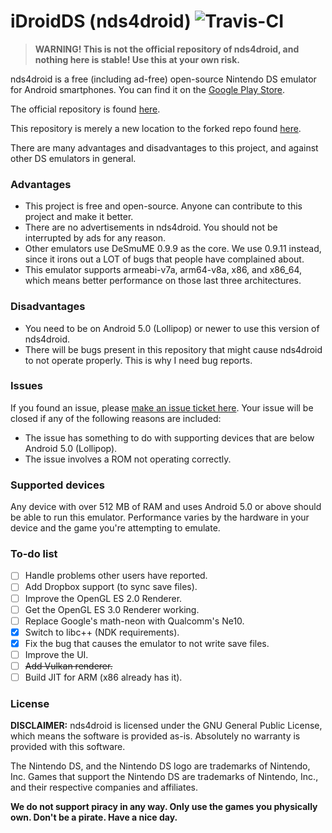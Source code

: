 # iDroidDS (nds4droid) ![Travis-CI](https://travis-ci.org/tangalbert919/iDroidDS.svg?branch=master)

>**WARNING! This is not the official repository of nds4droid, and nothing here is stable! Use this at your own risk.**

nds4droid is a free (including ad-free) open-source Nintendo DS emulator for Android smartphones.
You can find it on the [Google Play Store](https://play.google.com/store/apps/details?id=com.opendoorstudios.ds4droid&hl=en).

The official repository is found [here](https://github.com/jquesnelle/nds4droid).

This repository is merely a new location to the forked repo found [here](https://github.com/tangalbert919/nds4droid).

There are many advantages and disadvantages to this project, and against other DS emulators in general.


### Advantages

* This project is free and open-source. Anyone can contribute to this project and make it better.
* There are no advertisements in nds4droid. You should not be interrupted by ads for any reason.
* Other emulators use DeSmuME 0.9.9 as the core. We use 0.9.11 instead, since it irons out a LOT of bugs that people have complained about.
* This emulator supports armeabi-v7a, arm64-v8a, x86, and x86_64, which means better performance on those last three architectures.


### Disadvantages

* You need to be on Android 5.0 (Lollipop) or newer to use this version of nds4droid.
* There will be bugs present in this repository that might cause nds4droid to not operate properly. This is why I need bug reports.


### Issues

If you found an issue, please [make an issue ticket here](https://github.com/tangalbert919/iDroidDS/issues/new).
Your issue will be closed if any of the following reasons are included:
* The issue has something to do with supporting devices that are below Android 5.0 (Lollipop).
* The issue involves a ROM not operating correctly.


### Supported devices

Any device with over 512 MB of RAM and uses Android 5.0 or above should be able to run this emulator.
Performance varies by the hardware in your device and the game you're attempting to emulate.


### To-do list

- [ ] Handle problems other users have reported.
- [ ] Add Dropbox support (to sync save files).
- [ ] Improve the OpenGL ES 2.0 Renderer.
- [ ] Get the OpenGL ES 3.0 Renderer working.
- [ ] Replace Google's math-neon with Qualcomm's Ne10.
- [x] Switch to libc++ (NDK requirements).
- [x] Fix the bug that causes the emulator to not write save files.
- [ ] Improve the UI.
- [ ] ~~Add Vulkan renderer.~~
- [ ] Build JIT for ARM (x86 already has it).

### License
**DISCLAIMER:** nds4droid is licensed under the GNU General Public License, which means the software is provided as-is. Absolutely no warranty is provided with this software.

The Nintendo DS, and the Nintendo DS logo are trademarks of Nintendo, Inc. Games that support the Nintendo DS are trademarks of Nintendo, Inc., and their respective companies and affiliates.

**We do not support piracy in any way. Only use the games you physically own. Don't be a pirate. Have a nice day.**
